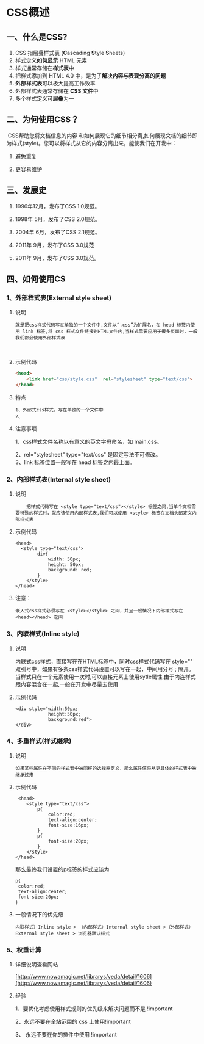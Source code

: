 # CSS概述

## 一、什么是CSS?​

1. CSS 指层叠样式表 \(**C**ascading **S**tyle **S**heets\)
2. 样式定义**如何显示** HTML 元素
3. 样式通常存储在**样式表**中
4. 把样式添加到 HTML 4.0 中，是为了**解决内容与表现分离的问题**
5. **外部样式表**可以极大提高工作效率
6. 外部样式表通常存储在 **CSS 文件**中
7. 多个样式定义可**层叠**为一

## 二、为何使用CSS？

​    CSS帮助您将文档信息的内容 和如何展现它的细节相分离,如何展现文档的细节即为样式\(style\)。您可以将样式从它的内容分离出来，能使我们在开发中：

1. 避免重复

1. 更容易维护

## 三、发展史

1. 1996年12月，发布了CSS 1.0规范。
2. 1998年 5月，发布了CSS 2.0规范。
3. 2004年 6月，发布了CSS 2.1规范。
4. 2011年 9月，发布了CSS 3.0规范

1. 2011年 9月，发布了CSS 3.0规范。

## 四、如何使用CS

### 1、外部样式表\(External style sheet\)

1. 说明

   ```
   就是把css样式代码写在单独的一个文件中,文件以“.css”为扩展名，在 head 标签内使用 link 标签,将 css 样式文件链接到HTML文件内,当样式需要应用于很多页面时，一般我们都会使用外部样式表
   ```

   ​

2. 示例代码

   ```html
   <head>
       <link href="css/style.css"  rel="stylesheet" type="text/css">
   </head>
   ```

3. 特点

   ```
   1、外部式css样式，写在单独的一个文件中
   2、
   ```

4. 注意事项

   1、css样式文件名称以有意义的英文字母命名，如 main.css。

   2、rel="stylesheet" type="text/css" 是固定写法不可修改。  
   3、link 标签位置一般写在 head 标签之内最上面。

### 2、内部样式表\(Internal style sheet\)

1. 说明

   ```
       把样式代码写在 <style type="text/css"></style> 标签之间,当单个文档需要特殊的样式时，就应该使用内部样式表,我们可以使用 <style> 标签在文档头部定义内部样式表
   ```

2. 示例代码

   ```
   <head>
     <style type="text/css">
           div{
               width: 50px;
               height: 50px;
               background: red;
           }
       </style>
   </head>
   ```

3. 注意：

   ```
   嵌入式css样式必须写在 <style></style> 之间，并且一般情况下内部样式写在 <head></head> 之间
   ```

### 3、内联样式\(Inline style\)

1. 说明

   内联式css样式，直接写在在HTML标签中，同时css样式代码写在 style="" 双引号中，如果有多条css样式代码设置可以写在一起，中间用分号 ; 隔开。当样式只在一个元素使用一次时,可以直接元素上使用sytle属性,由于内连样式跟内容混合在一起,一般在开发中尽量去使用

2. 示例代码

   ```
   <div style="width:50px;
               height:50px;
               background:red">
   </div>
   ```

### 4、多重样式\(样式继承\)

1. 说明

   ```
   如果某些属性在不同的样式表中被同样的选择器定义，那么属性值将从更具体的样式表中被继承过来
   ```

2. 示例代码

   ```
    <head>
       <style type="text/css">
           p{
               color:red;
               text-align:center;
               font-size:16px;
           }
           p{
               font-size:20px;
           }
       </style>
   </head>
   ```

   那么最终我们设置的p标签的样式应该为

   ```
   p{
    color:red;
    text-align:center;
    font-size:20px;
   }
   ```

3. 一般情况下的优先级

   ```
   内联样式）Inline style > （内部样式）Internal style sheet >（外部样式）External style sheet > 浏览器默认样式
   ```

### 5、权重计算

1. 详细说明查看网站

   [http://www.nowamagic.net/librarys/veda/detail/1606](http://www.nowamagic.net/librarys/veda/detail/1606)

2. 经验

   1、要优化考虑使用样式规则的优先级来解决问题而不是 !important

   2、永远不要在全站范围的 css 上使用!important

   3、 永远不要在你的插件中使用 !important



